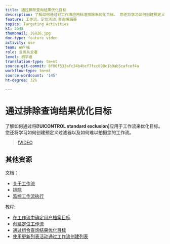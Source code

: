 ```yaml
---
title: 通过排除查询结果优化目标
description: 了解如何通过对工作流应用标准排除来优化目标。 您还将学习如何创建预定义过滤器以及如何难以拍摄您的工作流。
feature: 工作流，定位活动,查询编辑器
topics: Targeting Activities
kt: 5548
thumbnail: 36826.jpg
doc-type: feature video
activity: use
team: WWFRE
role: 业务从业者
level: 初学者
translation-type: tm+mt
source-git-commit: 8f06f533afc34b4bcf7fcc690c1b9ab5cafcef4a
workflow-type: tm+mt
source-wordcount: '145'
ht-degree: 32%

---
```



# 通过排除查询结果优化目标

了解如何通过将&#x200B;**[!UICONTROL standard exclusion]**&#x200B;应用于工作流来优化目标。 您还将学习如何创建预定义过滤器以及如何难以拍摄您的工作流。

>[!VIDEO](https://video.tv.adobe.com/v/36826?quality=12)

## 其他资源

文档：

* [关于工作流](https://docs.adobe.com/content/help/en/campaign-classic/using/automating-with-workflows/introduction/about-workflows.html)
* [排除](https://docs.adobe.com/content/help/en/campaign-classic/using/automating-with-workflows/targeting-activities/exclusion.html)
* [监控工作流执行](https://docs.adobe.com/content/help/en/campaign-classic/using/automating-with-workflows/monitoring-workflows/monitoring-workflow-execution.html)

教程:

* [在工作流中确定用户档案目标](/help/getting-started/targeting-profiles-in-a-workflow.md)
* [创建定位工作流](/help/automating-with-workflows/creating-a-targeting-workflow.md)
* [通过组合查询结果优化目标](/help/automating-with-workflows/refining-targets-by-combining-query-results.md)
* [使用更新列表活动通过工作流创建列表](/help/automating-with-workflows/using-the-update-list-activity.md)
